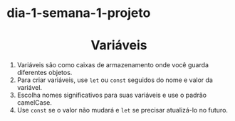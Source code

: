# dia-1-semana-1-projeto

<h1 align="center"> 
    Variáveis
</h1>


1. Variáveis são como caixas de armazenamento onde você guarda diferentes objetos.
2. Para criar variáveis, use `let` ou `const` seguidos do nome e valor da variável.
3. Escolha nomes significativos para suas variáveis e use o padrão camelCase.
4. Use `const` se o valor não mudará e `let` se precisar atualizá-lo no futuro.
